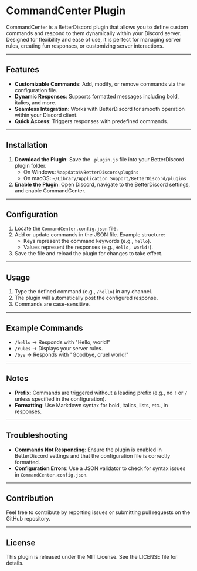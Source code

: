 # CommandCenter Plugin

CommandCenter is a BetterDiscord plugin that allows you to define custom commands and respond to them dynamically within your Discord server. Designed for flexibility and ease of use, it is perfect for managing server rules, creating fun responses, or customizing server interactions.

---

## Features
- **Customizable Commands**: Add, modify, or remove commands via the configuration file.
- **Dynamic Responses**: Supports formatted messages including bold, italics, and more.
- **Seamless Integration**: Works with BetterDiscord for smooth operation within your Discord client.
- **Quick Access**: Triggers responses with predefined commands.

---

## Installation
1. **Download the Plugin**: Save the `.plugin.js` file into your BetterDiscord plugin folder.  
   - On Windows: `%appdata%\BetterDiscord\plugins`
   - On macOS: `~/Library/Application Support/BetterDiscord/plugins`
2. **Enable the Plugin**: Open Discord, navigate to the BetterDiscord settings, and enable CommandCenter.

---

## Configuration
1. Locate the `CommandCenter.config.json` file.
2. Add or update commands in the JSON file. Example structure:
   - Keys represent the command keywords (e.g., `hello`).
   - Values represent the responses (e.g., `Hello, world!`).
3. Save the file and reload the plugin for changes to take effect.

---

## Usage
1. Type the defined command (e.g., `/hello`) in any channel.
2. The plugin will automatically post the configured response.
3. Commands are case-sensitive.

---

## Example Commands
- `/hello` → Responds with "Hello, world!"
- `/rules` → Displays your server rules.
- `/bye` → Responds with "Goodbye, cruel world!"

---

## Notes
- **Prefix**: Commands are triggered without a leading prefix (e.g., no `!` or `/` unless specified in the configuration).
- **Formatting**: Use Markdown syntax for bold, italics, lists, etc., in responses.

---

## Troubleshooting
- **Commands Not Responding**: Ensure the plugin is enabled in BetterDiscord settings and that the configuration file is correctly formatted.
- **Configuration Errors**: Use a JSON validator to check for syntax issues in `CommandCenter.config.json`.

---

## Contribution
Feel free to contribute by reporting issues or submitting pull requests on the GitHub repository.

---

## License
This plugin is released under the MIT License. See the LICENSE file for details.
